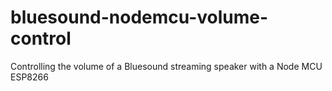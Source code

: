# bluesound-nodemcu-volume-control
Controlling the volume of a Bluesound streaming speaker with a Node MCU ESP8266

